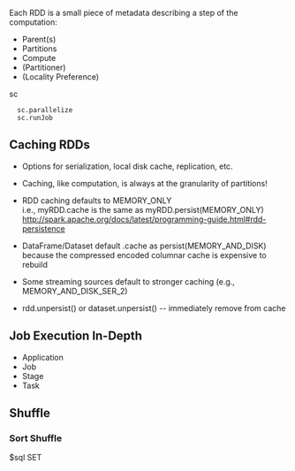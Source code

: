 
Each RDD is a small piece of metadata describing a step of the computation:
- Parent(s)
- Partitions
- Compute
- (Partitioner)
- (Locality Preference)

sc
```
  sc.parallelize
  sc.runJob
```

## Caching RDDs
- Options for serialization, local disk cache, replication, etc.
- Caching, like computation, is always at the granularity of partitions!

- RDD caching defaults to MEMORY_ONLY  
i.e., myRDD.cache is the same as myRDD.persist(MEMORY_ONLY)  
http://spark.apache.org/docs/latest/programming-guide.html#rdd-persistence
- DataFrame/Dataset default .cache as persist(MEMORY_AND_DISK) because the compressed encoded columnar cache is expensive to rebuild
- Some streaming sources default to stronger caching (e.g., MEMORY_AND_DISK_SER_2)

- rdd.unpersist() or dataset.unpersist() -- immediately remove from cache


## Job Execution In-Depth
- Application
- Job
- Stage
- Task


## Shuffle
### Sort Shuffle

$sql SET 
